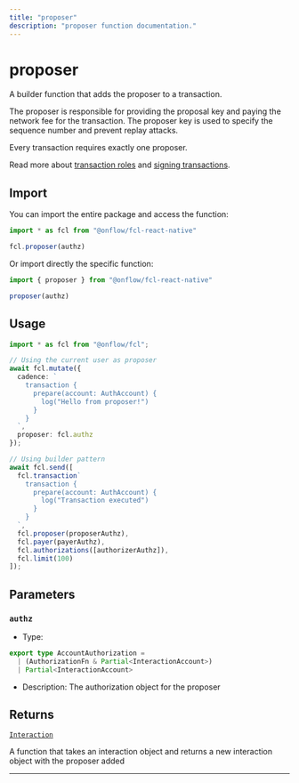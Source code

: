 ```yaml
---
title: "proposer"
description: "proposer function documentation."
---
```


<!-- THIS DOCUMENT IS AUTO-GENERATED FROM [onflow/fcl-react-native/../sdk/src/build/build-proposer.ts](https://github.com/onflow/fcl-js/tree/master/packages/fcl-react-native/../sdk/src/build/build-proposer.ts). DO NOT EDIT MANUALLY -->

# proposer

A builder function that adds the proposer to a transaction.

The proposer is responsible for providing the proposal key and paying the network fee for the transaction.
The proposer key is used to specify the sequence number and prevent replay attacks.

Every transaction requires exactly one proposer.

Read more about [transaction roles](https://docs.onflow.org/concepts/transaction-signing/#proposer) and [signing transactions](https://docs.onflow.org/concepts/accounts-and-keys/).

## Import

You can import the entire package and access the function:

```typescript
import * as fcl from "@onflow/fcl-react-native"

fcl.proposer(authz)
```

Or import directly the specific function:

```typescript
import { proposer } from "@onflow/fcl-react-native"

proposer(authz)
```

## Usage

```typescript
import * as fcl from "@onflow/fcl";

// Using the current user as proposer
await fcl.mutate({
  cadence: `
    transaction {
      prepare(account: AuthAccount) {
        log("Hello from proposer!")
      }
    }
  `,
  proposer: fcl.authz
});

// Using builder pattern
await fcl.send([
  fcl.transaction`
    transaction {
      prepare(account: AuthAccount) {
        log("Transaction executed")
      }
    }
  `,
  fcl.proposer(proposerAuthz),
  fcl.payer(payerAuthz),
  fcl.authorizations([authorizerAuthz]),
  fcl.limit(100)
]);
```

## Parameters

### `authz` 


- Type: 
```typescript
export type AccountAuthorization =
  | (AuthorizationFn & Partial<InteractionAccount>)
  | Partial<InteractionAccount>
```
- Description: The authorization object for the proposer


## Returns

[`Interaction`](../types#interaction)


A function that takes an interaction object and returns a new interaction object with the proposer added

---